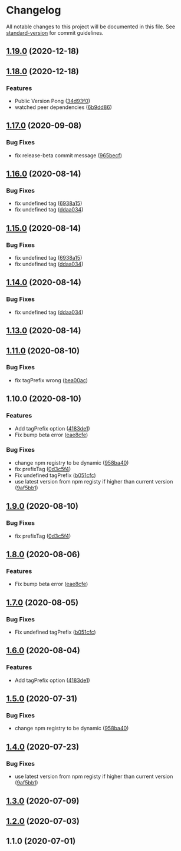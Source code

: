 # Changelog

All notable changes to this project will be documented in this file. See [standard-version](https://github.com/conventional-changelog/standard-version) for commit guidelines.

## [1.19.0](http://git.wndv.co:10022///compare/v1.18.0...v1.19.0) (2020-12-18)

## [1.18.0](http://git.wndv.co:10022///compare/v1.17.0...v1.18.0) (2020-12-18)


### Features

* Public Version Pong ([34d93f0](http://git.wndv.co:10022///commit/34d93f09345fd2eb1186c0d1b883bb07b740c193))
* watched peer dependencies ([6b9dd86](http://git.wndv.co:10022///commit/6b9dd86129e720fd12d0eed1e1ef2477d8a11f17))

## [1.17.0](http://git.wndv.co:10022///compare/v1.16.0...v1.17.0) (2020-09-08)


### Bug Fixes

* fix release-beta commit message ([965becf](http://git.wndv.co:10022///commit/965becfc87940d83e97bf6ae514f933fafae9c0b))

## [1.16.0](http://git.wndv.co:10022///compare/v1.11.0...v1.16.0) (2020-08-14)


### Bug Fixes

* fix undefined tag ([6938a15](http://git.wndv.co:10022///commit/6938a1569ea00361b5b1aae922940047d203d090))
* fix undefined tag ([ddaa034](http://git.wndv.co:10022///commit/ddaa03435ac7307cce67225534f2325b8abbec09))

## [1.15.0](http://git.wndv.co:10022///compare/v1.11.0...v1.15.0) (2020-08-14)


### Bug Fixes

* fix undefined tag ([6938a15](http://git.wndv.co:10022///commit/6938a1569ea00361b5b1aae922940047d203d090))
* fix undefined tag ([ddaa034](http://git.wndv.co:10022///commit/ddaa03435ac7307cce67225534f2325b8abbec09))

## [1.14.0](http://git.wndv.co:10022///compare/v1.11.0...v1.14.0) (2020-08-14)


### Bug Fixes

* fix undefined tag ([ddaa034](http://git.wndv.co:10022///commit/ddaa03435ac7307cce67225534f2325b8abbec09))

## [1.13.0](http://git.wndv.co:10022///compare/v1.11.0...v1.13.0) (2020-08-14)

## [1.11.0](http://git.wndv.co:10022///compare/v1.9.0...v1.11.0) (2020-08-10)


### Bug Fixes

* fix tagPrefix wrong ([bea00ac](http://git.wndv.co:10022///commit/bea00ac6c3c263003f2cd3e649931c39a63f180e))

## 1.10.0 (2020-08-10)


### Features

* Add tagPrefix option ([4183de1](http://git.wndv.co:10022///commit/4183de18629f717d9fa0325819fed08e2e20bcea))
* Fix bump beta error ([eae8cfe](http://git.wndv.co:10022///commit/eae8cfebef4a491c61dfcd8216938e165b4f929b))


### Bug Fixes

* change npm registry to be dynamic ([958ba40](http://git.wndv.co:10022///commit/958ba40bbd09582e8be2b8b37b7578477d455711))
* fix prefixTag ([0d3c5f4](http://git.wndv.co:10022///commit/0d3c5f4fa6539c02c2f5fa11845bb579ee19ad65))
* Fix undefined tagPrefix ([b051cfc](http://git.wndv.co:10022///commit/b051cfc648792652ae04293bb43f2f9634d6e78d))
* use latest version from npm registy if higher than current version ([9af5bb1](http://git.wndv.co:10022///commit/9af5bb14c3ee16906b7a300006dabbbc56e16014))

## [1.9.0](http://git.wndv.co:10022///compare/v1.8.0...v1.9.0) (2020-08-10)


### Bug Fixes

* fix prefixTag ([0d3c5f4](http://git.wndv.co:10022///commit/0d3c5f4fa6539c02c2f5fa11845bb579ee19ad65))

## [1.8.0](http://git.wndv.co:10022///compare/v1.7.0...v1.8.0) (2020-08-06)


### Features

* Fix bump beta error ([eae8cfe](http://git.wndv.co:10022///commit/eae8cfebef4a491c61dfcd8216938e165b4f929b))

## [1.7.0](http://git.wndv.co:10022///compare/v1.6.0...v1.7.0) (2020-08-05)


### Bug Fixes

* Fix undefined tagPrefix ([b051cfc](http://git.wndv.co:10022///commit/b051cfc648792652ae04293bb43f2f9634d6e78d))

## [1.6.0](http://git.wndv.co:10022///compare/v1.5.0...v1.6.0) (2020-08-04)


### Features

* Add tagPrefix option ([4183de1](http://git.wndv.co:10022///commit/4183de18629f717d9fa0325819fed08e2e20bcea))

## [1.5.0](https://git.wndv.co///compare/v1.4.0...v1.5.0) (2020-07-31)


### Bug Fixes

* change npm registry to be dynamic ([958ba40](https://git.wndv.co///commit/958ba40bbd09582e8be2b8b37b7578477d455711))

## [1.4.0](https://git.wndv.co///compare/v1.3.0...v1.4.0) (2020-07-23)


### Bug Fixes

* use latest version from npm registy if higher than current version ([9af5bb1](https://git.wndv.co///commit/9af5bb14c3ee16906b7a300006dabbbc56e16014))

## [1.3.0](https://git.wndv.co///compare/v1.2.0...v1.3.0) (2020-07-09)

## [1.2.0](https://git.wndv.co///compare/v1.1.0...v1.2.0) (2020-07-03)

## 1.1.0 (2020-07-01)
